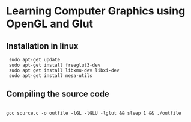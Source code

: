 # Learning Computer Graphics using OpenGL and Glut
## Installation in linux
```
 sudo apt-get update
 sudo apt-get install freeglut3-dev
 sudo apt get install libxmu-dev libxi-dev
 sudo apt-get install mesa-utils

```

## Compiling the source code
```

gcc source.c -o outfile -lGL -lGLU -lglut && sleep 1 && ./outfile

```